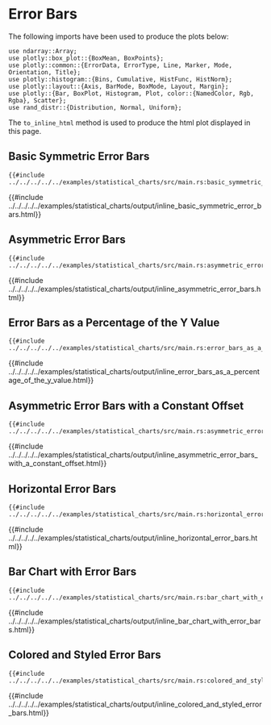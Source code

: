 # Error Bars

The following imports have been used to produce the plots below:

```rust,no_run
use ndarray::Array;
use plotly::box_plot::{BoxMean, BoxPoints};
use plotly::common::{ErrorData, ErrorType, Line, Marker, Mode, Orientation, Title};
use plotly::histogram::{Bins, Cumulative, HistFunc, HistNorm};
use plotly::layout::{Axis, BarMode, BoxMode, Layout, Margin};
use plotly::{Bar, BoxPlot, Histogram, Plot, color::{NamedColor, Rgb, Rgba}, Scatter};
use rand_distr::{Distribution, Normal, Uniform};

```

The `to_inline_html` method is used to produce the html plot displayed in this page.

## Basic Symmetric Error Bars
```rust,no_run
{{#include ../../../../../examples/statistical_charts/src/main.rs:basic_symmetric_error_bars}}
```

{{#include ../../../../../examples/statistical_charts/output/inline_basic_symmetric_error_bars.html}}

## Asymmetric Error Bars
```rust,no_run
{{#include ../../../../../examples/statistical_charts/src/main.rs:asymmetric_error_bars}}
```

{{#include ../../../../../examples/statistical_charts/output/inline_asymmetric_error_bars.html}}

## Error Bars as a Percentage of the Y Value
```rust,no_run
{{#include ../../../../../examples/statistical_charts/src/main.rs:error_bars_as_a_percentage_of_the_y_value}}
```

{{#include ../../../../../examples/statistical_charts/output/inline_error_bars_as_a_percentage_of_the_y_value.html}}


## Asymmetric Error Bars with a Constant Offset
```rust,no_run
{{#include ../../../../../examples/statistical_charts/src/main.rs:asymmetric_error_bars_with_a_constant_offset}}
```

{{#include ../../../../../examples/statistical_charts/output/inline_asymmetric_error_bars_with_a_constant_offset.html}}


## Horizontal Error Bars
```rust,no_run
{{#include ../../../../../examples/statistical_charts/src/main.rs:horizontal_error_bars}}
```

{{#include ../../../../../examples/statistical_charts/output/inline_horizontal_error_bars.html}}


## Bar Chart with Error Bars
```rust,no_run
{{#include ../../../../../examples/statistical_charts/src/main.rs:bar_chart_with_error_bars}}
```

{{#include ../../../../../examples/statistical_charts/output/inline_bar_chart_with_error_bars.html}}


## Colored and Styled Error Bars
```rust,no_run
{{#include ../../../../../examples/statistical_charts/src/main.rs:colored_and_styled_error_bars}}
```

{{#include ../../../../../examples/statistical_charts/output/inline_colored_and_styled_error_bars.html}}
